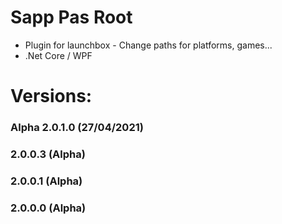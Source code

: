 # Sapp Pas Root
- Plugin for launchbox - Change paths for platforms, games...
- .Net Core / WPF 

# Versions:
### Alpha 2.0.1.0 (27/04/2021)

### 2.0.0.3 (Alpha)

### 2.0.0.1 (Alpha)

### 2.0.0.0 (Alpha)




